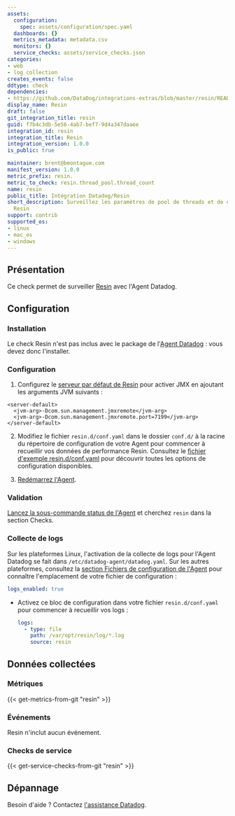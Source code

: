 ```yaml
---
assets:
  configuration:
    spec: assets/configuration/spec.yaml
  dashboards: {}
  metrics_metadata: metadata.csv
  monitors: {}
  service_checks: assets/service_checks.json
categories:
- web
- log collection
creates_events: false
ddtype: check
dependencies:
- https://github.com/DataDog/integrations-extras/blob/master/resin/README.md
display_name: Resin
draft: false
git_integration_title: resin
guid: f7b4c3db-5e56-4ab7-bef7-9d4a347daaee
integration_id: resin
integration_title: Resin
integration_version: 1.0.0
is_public: true

maintainer: brent@bmontague.com
manifest_version: 1.0.0
metric_prefix: resin.
metric_to_check: resin.thread_pool.thread_count
name: resin
public_title: Intégration Datadog/Resin
short_description: Surveillez les paramètres de pool de threads et de connexions dans
  Resin
support: contrib
supported_os:
- linux
- mac_os
- windows
---
```




## Présentation

Ce check permet de surveiller [Resin][1] avec l'Agent Datadog.

## Configuration

### Installation

Le check Resin n'est pas inclus avec le package de l'[Agent Datadog][2] : vous devez donc l'installer.

### Configuration

1. Configurez le [serveur par défaut de Resin][3] pour activer JMX en ajoutant les arguments JVM suivants :

```
<server-default>
  <jvm-arg>-Dcom.sun.management.jmxremote</jvm-arg>
  <jvm-arg>-Dcom.sun.management.jmxremote.port=7199</jvm-arg>
</server-default>
```

2. Modifiez le fichier `resin.d/conf.yaml` dans le dossier `conf.d/` à la racine du répertoire de configuration de votre Agent pour commencer à recueillir vos données de performance Resin. Consultez le [fichier d'exemple resin.d/conf.yaml][2] pour découvrir toutes les options de configuration disponibles.

3. [Redémarrez l'Agent][4].

### Validation

[Lancez la sous-commande status de l'Agent][5] et cherchez `resin` dans la section Checks.

### Collecte de logs

Sur les plateformes Linux, l'activation de la collecte de logs pour l'Agent Datadog se fait dans `/etc/datadog-agent/datadog.yaml`. Sur les autres plateformes, consultez la [section Fichiers de configuration de l'Agent][6] pour connaître l'emplacement de votre fichier de configuration :

```yaml
logs_enabled: true
```

- Activez ce bloc de configuration dans votre fichier `resin.d/conf.yaml` pour commencer à recueillir vos logs :
    ```yaml
    logs:
      - type: file
        path: /var/opt/resin/log/*.log
        source: resin
    ```

## Données collectées

### Métriques
{{< get-metrics-from-git "resin" >}}


### Événements

Resin n'inclut aucun événement.

### Checks de service
{{< get-service-checks-from-git "resin" >}}


## Dépannage

Besoin d'aide ? Contactez [l'assistance Datadog][9].


[1]: https://caucho.com/
[2]: https://github.com/DataDog/integrations-extras/blob/master/resin/datadog_checks/resin/data/conf.yaml.example
[3]: https://www.caucho.com/resin-4.0/admin/cluster-server.xtp#JVMparameters:settingtheJVMcommandline
[4]: https://docs.datadoghq.com/fr/agent/guide/agent-commands/?tab=agentv6#start-stop-and-restart-the-agent
[5]: https://docs.datadoghq.com/fr/agent/guide/agent-commands/?tab=agentv6#agent-status-and-information
[6]: https://docs.datadoghq.com/fr/agent/guide/agent-configuration-files/
[7]: https://github.com/DataDog/integrations-extras/blob/master/resin/metadata.csv
[8]: https://github.com/DataDog/integrations-extras/blob/master/resin/assets/service_checks.json
[9]: https://docs.datadoghq.com/fr/help/
